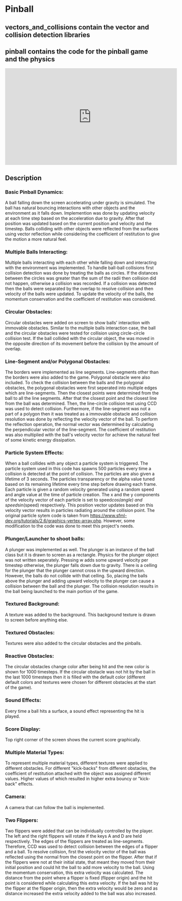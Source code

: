 # Pinball
## vectors_and_collisions contain the vector and collision detection libraries
## pinball contains the code for the pinball game and the physics

[<iframe width="560" height="315" src="https://www.youtube.com/embed/xz8Y2HDfwtQ?si=xuZ2UcLUkWdrPhAl" title="YouTube video player" frameborder="0" allow="accelerometer; autoplay; clipboard-write; encrypted-media; gyroscope; picture-in-picture; web-share" allowfullscreen></iframe>](https://youtu.be/xz8Y2HDfwtQ?si=VOQpDTN4ESl2aOm4)

## Description
### Basic Pinball Dynamics: 
A ball falling down the screen accelerating under gravity is simulated. The ball has natural bouncing interactions with other objects and the environment as it falls down. Implemention was done by updating velocity at each time step based on the acceleration due to gravity. After that position was updated based on the current position and velocity and the timestep. Balls colliding with other objects were reflected from the surfaces using vector reflection while considering the coefficient of restitution to give the motion a more natural feel.

### Multiple Balls Interacting: 
Multiple balls interacting with each other while falling down and interacting with the environment was implemented. To handle ball-ball collisions first collision detection was done by treating the balls as circles. If the distances between the circles was greater than the sum of the radii then collision did not happen, otherwise a collision was recorded. If a collision was detected then the balls were separated by the overlap to resolve collision and then velocity of the balls were updated. To update the velocity of the balls, the momentum conservation and the coefficient of restitution was considered.

### Circular Obstacles: 
Circular obstacles were added on screen to show balls' interaction with immovable obstacles. Similar to the multiple balls interaction case, the ball and the circular obstacles were tested for collision using circle-circle collision test. If the ball collided with the circular object, the was moved in the opposite direction of its movement before the collision by the amount of overlap.

### Line-Segment and/or Polygonal Obstacles: 
The borders were implemented as line segments. Line-segments other than the borders were also added to the game. Polygonal obstacle were also included. To check the collision between the balls and the polygonal obstacles, the polygonal obstacles were first seperated into multiple edges which are line-segments. Then the closest points were determined from the ball to all the line segments. After that the closest point and the closest line from the ball was determined. Then, the line-circle collision test using CCD was used to detect collision. Furthermore, if the line-segment was not a part of a polygon then it was treated as a immovable obstacle and collision resolution was done by reflecting the velocity vector of the ball. To perform the reflection operation, the normal vector was determined by calculating the perpendicular vector of the line-segment. The coefficient of restitution was also multiplied with the ball's velocity vector for achieve the natural feel of some kinetic energy dissipation.

### Particle System Effects: 
When a ball collides with any object a particle system is triggered. The particle system used in this code has spawns 500 particles every time a collision is detected at the point of collision. The particles are also given a lifetime of 3 seconds. The particles transparency or the alpha value tuned based on its remaining lifetime every time step before drawing each frame.  Each particle is given a random velocity generated using a random speed and angle value at the time of particle creation. The x and the y components of the velocity vector of each particle is set to speed*cos(angle) and speed*sin(speed) respectively. This position vector updates based on this velocity vector results in particles radiating around the collision point. The original particle sytem code is taken from https://www.sfml-dev.org/tutorials/2.6/graphics-vertex-array.php. However, some modification to the code was done to meet this project's needs.

### Plunger/Launcher to shoot balls: 
A plunger was implemented as well. The plunger is an instance of the ball class but it is drawn to screen as a rectangle. Physics for the plunger object was not written seperately. Pressing w adds some upward velocity per timestep otherwise, the plunger falls down due to gravity. There is a celling for the plunger that the plunger cannot cross in the upward direction. However, the balls do not collide with that celling. So, placing the balls above the plunger and adding upward velocity to the plunger can cause a collision between the ball and the plunger. The collision resolution results in the ball being launched to the main portion of the game.

### Textured Background: 
A texture was added to the background. This background texture is drawn to screen before anything else.

### Textured Obstacles: 
Textures were also added to the circular obstacles and the pinballs.

### Reactive Obstacles: 
The circular obstacles change color after being hit and the new color is shown for 1000 timesteps. If the circular obstacle was not hit by the ball in the last 1000 timesteps then it is filled with the default color (different default colors and textures were chosen for different obstacles at the start of the game).

### Sound Effects: 
Every time a ball hits a surface, a sound effect representing the hit is played.

### Score Display: 
Top right corner of the screen shows the current score graphically.

### Multiple Material Types: 
To represent multiple material types, different textures were applied to different obstacles. For different "kick-backs" from different obstacles, the coefficient of restitution attached with the object was assigned different values. Higher values of which resulted in higher extra bouncy or "kick-back" effects.

### Camera: 
A camera that can follow the ball is implemented.

### Two Flippers: 
Two flippers were added that can be individually controlled by the player. The left and the right flippers will rotate if the keys A and D are held respectively. The edges of the flippers are treated as line-segments. Therefore, CCD was used to detect collision between the edges of a flipper and a ball. To resolve collision, first the velocity vector of the ball was reflected using the normal from the closest point on the flipper. After that if the flippers were not at their initial state, that meant they moved from their initial position and could hit the ball to add more velocity to the ball. Using the momentum conservation, this extra velocity was calculated. The distance from the point where a flipper is fixed (flipper origin) and the hit point is considered while calculating this extra velocity. If the ball was hit by the flipper at the flipper origin, then the extra velocity would be zero and as distance increased the extra velocity added to the ball was also increased.
